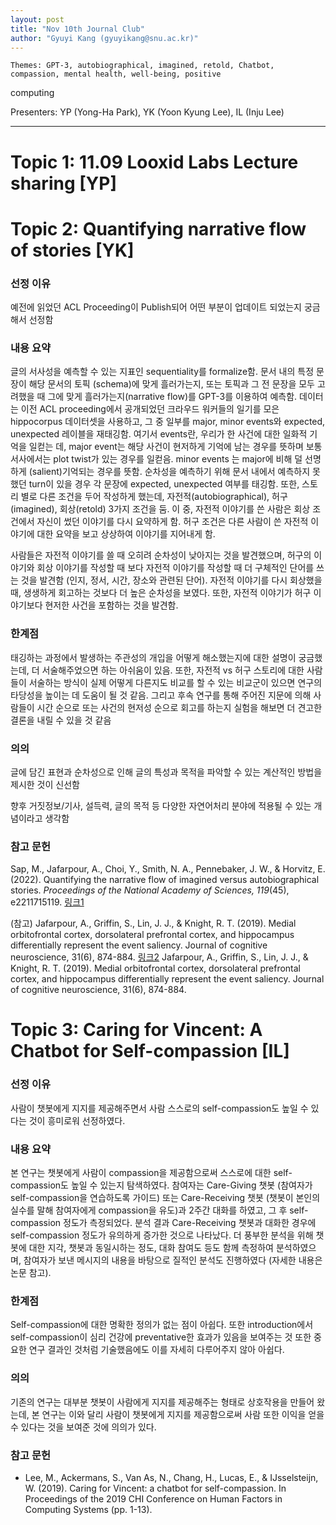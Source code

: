 ```yaml
---
layout: post
title: "Nov 10th Journal Club"
author: "Gyuyi Kang (gyuyikang@snu.ac.kr)"
---
```


    Themes: GPT-3, autobiographical, imagined, retold, Chatbot, compassion, mental health, well-being, positive
computing

Presenters: YP (Yong-Ha Park), YK (Yoon Kyung Lee), IL (Inju Lee) <br>

-----------------

# Topic 1: 11.09 Looxid Labs Lecture sharing [YP]

# Topic 2: Quantifying narrative flow of stories [YK]

### **선정 이유** 

예전에 읽었던 ACL Proceeding이 Publish되어 어떤 부분이 업데이트 되었는지 궁금해서 선정함 

### **내용 요약**

글의 서사성을 예측할 수 있는 지표인 sequentiality를 formalize함. 문서 내의 특정 문장이 해당 문서의 토픽 (schema)에 맞게 흘러가는지, 또는 토픽과 그 전 문장을 모두 고려했을 때 그에 맞게 흘러가는지(narrative flow)를 GPT-3를 이용하여 예측함. 데이터는 이전 ACL proceeding에서 공개되었던 크라우드 워커들의 일기를 모은 hippocorpus 데이터셋을 사용하고, 그 중 일부를 major, minor events와 expected, unexpected 레이블을 재태깅함. 여기서 events란, 우리가 한 사건에 대한 일화적 기억을 일컫는 데, major event는 해당 사건이 현저하게 기억에 남는 경우를 뜻하며 보통 서사에서는 plot twist가 있는 경우를 일컫음. minor events 는 major에 비해 덜 선명하게 (salient)기억되는 경우를 뜻함. 순차성을 예측하기 위해 문서 내에서 예측하지 못했던 turn이 있을 경우 각 문장에 expected, unexpected 여부를 태깅함.  또한, 스토리 별로 다른 조건을 두어 작성하게 했는데, 자전적(autobiographical), 허구 (imagined), 회상(retold) 3가지 조건을 둠. 이 중, 자전적 이야기를 쓴 사람은 회상 조건에서 자신이 썼던 이야기를 다시 요약하게 함. 허구 조건은 다른 사람이 쓴 자전적 이야기에 대한 요약을 보고 상상하여 이야기를 지어내게 함. 

사람들은 자전적 이야기를 쓸 때 오히려 순차성이 낮아지는 것을 발견했으며, 허구의 이야기와 회상 이야기를 작성할 때 보다 자전적 이야기를 작성할 때 더 구체적인 단어를 쓰는 것을 발견함 (인지, 정서, 시간, 장소와 관련된 단어). 자전적 이야기를 다시 회상했을 때, 생생하게 회고하는 것보다 더 높은 순차성을 보였다. 또한, 자전적 이야기가 허구 이야기보다 현저한 사건을 포함하는 것을 발견함.

### **한계점**
태깅하는 과정에서 발생하는 주관성의 개입을 어떻게 해소했는지에 대한 설명이 궁금했는데, 더 서술해주었으면 하는 아쉬움이 있음. 또한, 자전적 vs 허구 스토리에 대한 사람들이 서술하는 방식이 실제 어떻게 다른지도 비교를 할 수 있는 비교군이 있으면 연구의 타당성을 높이는 데 도움이 될 것 같음. 그리고 후속 연구를 통해 주어진 지문에 의해 사람들이 시간 순으로 또는 사건의 현저성 순으로 회고를 하는지 실험을 해보면 더 견고한 결론을 내릴 수 있을 것 같음

### **의의** 

글에 담긴 표현과 순차성으로 인해 글의 특성과 목적을 파악할 수 있는 계산적인 방법을 제시한 것이 신선함

향후 거짓정보/기사, 설득력, 글의 목적 등 다양한 자연어처리 분야에 적용될 수 있는 개념이라고 생각함

### **참고 문헌** 

Sap, M., Jafarpour, A., Choi, Y., Smith, N. A., Pennebaker, J. W., & Horvitz, E. (2022). Quantifying the narrative flow of imagined versus autobiographical stories. _Proceedings of the National Academy of Sciences, 119_(45), e2211715119.
[링크1](https://www.pnas.org/doi/10.1073/pnas.2211715119)

(참고) Jafarpour, A., Griffin, S., Lin, J. J., & Knight, R. T. (2019). Medial orbitofrontal cortex, dorsolateral prefrontal cortex, and hippocampus differentially represent the event saliency. Journal of cognitive neuroscience, 31(6), 874-884.
[링크2](https://watermark.silverchair.com/jocn_a_01392.pdf?token=AQECAHi208BE49Ooan9kkhW_Ercy7Dm3ZL_9Cf3qfKAc485ysgAAAq8wggKrBgkqhkiG9w0BBwagggKcMIICmAIBADCCApEGCSqGSIb3DQEHATAeBglghkgBZQMEAS4wEQQMICpOuC76zYyGZsH5AgEQgIICYmg3pv_ePK6f8HRlBI5XC78dHFSMHNayBEL_upw_VUxpLJfko_lYSHa1ktsAhU7DkAtXVBtnXttF6WEVjMqbF-8X1Q-TQZcnxdBNvDc1Ccz5rMPrW5PgDlukW26x3FkM38QK_kQaKMXqb6fEKlWDUoi7_MBDO52w_TA5U_H-Rvttl9TXohqCSq6Eha_YuFTNNEFOIz-AG87AaM5VKdDYHaVHi53jO5QAMcnkF6dK3Q66TwuzWYym4uu7FiqJVXBX5GSqCrIhLJKJzqX2pDC58NC_NMr7J3kP0itmQyzRXw0C_qrwKjdV74CXF8sd-GIU4AwraLM9_ZRedAWEcD7mbDLFLWtPumseJ1Vc9yQDCLoH48tQc5bEofy06gneTR2wFZdEQUBn1K-XwoRiZK4LLtoGRYL6jd6pS9O2rPOO9WeKCdPmcVnnNg4BBIDusTURQeuqYJu-2tb14D0ydqzGBJKSDkevJeh1kOyrgqTFsNWjK5wkJQnlsD62mm4L76uFbg3IBoY4X9BD9_dV6daXraMOIynSqf5jzNng8bYQl1HQAIzYDbgLsKaHbKDddiipFLyA-66xDDEZ6PbJqXc78y9bKZNbtN9uzHjPsnh-GMxhSGF9CWr0MDP5oNmIF3YaC2Wqdlm1C-JEQS_7iwz0vDEYWBnJUEtXcoW9Fci0rTypFwQQGxzw6tCRqtuF2jZKAdojM-u8OBdMIkxsSueIAUx2i8EPQ11TwAsPGFLSKlG1860XgXUjX5BjHhr0hkEEtxDGo_7RxKQs1UMnwODlMQWKMvM71Kn0j3Gg-R17eQE3j9o) Jafarpour, A., Griffin, S., Lin, J. J., & Knight, R. T. (2019). Medial orbitofrontal cortex, dorsolateral prefrontal cortex, and hippocampus differentially represent the event saliency. Journal of cognitive neuroscience, 31(6), 874-884.

# Topic 3: Caring for Vincent: A Chatbot for Self-compassion [IL]

### **선정 이유**

사람이 챗봇에게 지지를 제공해주면서 사람 스스로의 self-compassion도 높일 수 있다는 것이 흥미로워 선정하였다. 

### **내용 요약**

본 연구는 챗봇에게 사람이 compassion을 제공함으로써 스스로에 대한 self-compassion도 높일 수 있는지 탐색하였다. 참여자는 Care-Giving 챗봇 (참여자가 self-compassion을 연습하도록 가이드) 또는 Care-Receiving 챗봇 (챗봇이 본인의 실수를 말해 참여자에게 compassion을 유도)과 2주간 대화를 하였고, 그 후 self-compassion 정도가 측정되었다. 분석 결과 Care-Receiving 챗봇과 대화한 경우에 self-compassion 정도가 유의하게 증가한 것으로 나타났다. 더 풍부한 분석을 위해 챗봇에 대한 지각, 챗봇과 동일시하는 정도, 대화 참여도 등도 함께 측정하여 분석하였으며, 참여자가 보낸 메시지의 내용을 바탕으로 질적인 분석도 진행하였다 (자세한 내용은 논문 참고). 

### **한계점**

Self-compassion에 대한 명확한 정의가 없는 점이 아쉽다. 또한 introduction에서 self-compassion이 심리 건강에 preventative한 효과가 있음을 보여주는 것 또한 중요한 연구 결과인 것처럼 기술했음에도 이를 자세히 다루어주지 않아 아쉽다. 

### **의의**

기존의 연구는 대부분 챗봇이 사람에게 지지를 제공해주는 형태로 상호작용을 만들어 왔는데, 본 연구는 이와 달리 사람이 챗봇에게 지지를 제공함으로써 사람 또한 이익을 얻을 수 있다는 것을 보여준 것에 의의가 있다. 

### **참고 문헌**

- Lee, M., Ackermans, S., Van As, N., Chang, H., Lucas, E., & IJsselsteijn, W. (2019). Caring for Vincent: a chatbot for self-compassion. In Proceedings of the 2019 CHI Conference on Human Factors in Computing Systems (pp. 1-13).

